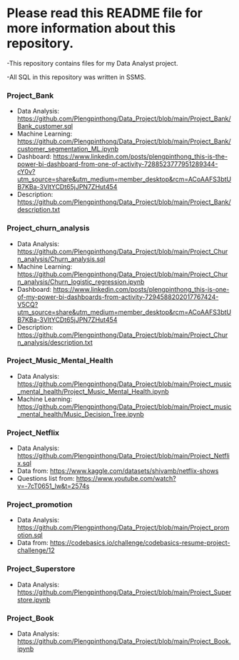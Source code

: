 # Please read this README file for more information about this repository.

-This repository contains files for my Data Analyst project.

-All SQL in this repository was written in SSMS.

### Project_Bank  
- Data Analysis: https://github.com/Plengpinthong/Data_Project/blob/main/Project_Bank/Bank_customer.sql
- Machine Learning: https://github.com/Plengpinthong/Data_Project/blob/main/Project_Bank/customer_segmentation_ML.ipynb
- Dashboard: https://www.linkedin.com/posts/plengpinthong_this-is-the-power-bi-dashboard-from-one-of-activity-7288523777951289344-cY0v?utm_source=share&utm_medium=member_desktop&rcm=ACoAAFS3btUB7KBa-3VltYCDt65jJPN7ZHut454
- Description: https://github.com/Plengpinthong/Data_Project/blob/main/Project_Bank/description.txt
  
### Project_churn_analysis  
- Data Analysis: https://github.com/Plengpinthong/Data_Project/blob/main/Project_Churn_analysis/Churn_analysis.sql
- Machine Learning: https://github.com/Plengpinthong/Data_Project/blob/main/Project_Churn_analysis/Churn_logistic_regression.ipynb
- Dashboard: https://www.linkedin.com/posts/plengpinthong_this-is-one-of-my-power-bi-dashboards-from-activity-7294588202017767424-V5CQ?utm_source=share&utm_medium=member_desktop&rcm=ACoAAFS3btUB7KBa-3VltYCDt65jJPN7ZHut454
- Description: https://github.com/Plengpinthong/Data_Project/blob/main/Project_Churn_analysis/description.txt

### Project_Music_Mental_Health
- Data Analysis: https://github.com/Plengpinthong/Data_Project/blob/main/Project_music_mental_health/Project_Music_Mental_Health.ipynb
- Machine Learning: https://github.com/Plengpinthong/Data_Project/blob/main/Project_music_mental_health/Music_Decision_Tree.ipynb  

### Project_Netflix 
- Data Analysis: https://github.com/Plengpinthong/Data_Project/blob/main/Project_Netflix.sql
- Data from: https://www.kaggle.com/datasets/shivamb/netflix-shows  
- Questions list from: https://www.youtube.com/watch?v=-7cT0651_lw&t=2574s

### Project_promotion
- Data Analysis: https://github.com/Plengpinthong/Data_Project/blob/main/Project_promotion.sql
- Data from: https://codebasics.io/challenge/codebasics-resume-project-challenge/12

### Project_Superstore  
- Data Analysis: https://github.com/Plengpinthong/Data_Project/blob/main/Project_Superstore.ipynb

### Project_Book
- Data Analysis: https://github.com/Plengpinthong/Data_Project/blob/main/Project_Book.ipynb
